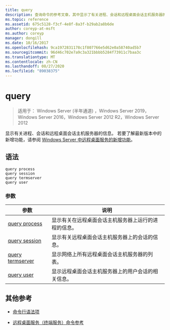 ```yaml
---
title: query
description: 查询命令的参考文章，其中显示了有关进程、会话和远程桌面会话主机服务器的信息。
ms.topic: reference
ms.assetid: 675c5128-f3cf-4e8f-8a3f-b29ab2a8b6de
author: coreyp-at-msft
ms.author: coreyp
manager: dongill
ms.date: 10/16/2017
ms.openlocfilehash: 9ca1972831178c1f807766e5d62e0a58740ad5b7
ms.sourcegitcommit: 96d46c702e7a9c3a321bbbb5284f73911c7baa3c
ms.translationtype: MT
ms.contentlocale: zh-CN
ms.lasthandoff: 08/27/2020
ms.locfileid: "89038375"
---
```

# <a name="query"></a>query

> 适用于： Windows Server (半年通道) ，Windows Server 2019，Windows Server 2016，Windows Server 2012 R2，Windows Server 2012

显示有关进程、会话和远程桌面会话主机服务器的信息。 若要了解最新版本中的新增功能，请参阅 [Windows Server 中远程桌面服务的新增功能](/previous-versions/windows/it-pro/windows-server-2012-r2-and-2012/dn283323(v=ws.11))。

## <a name="syntax"></a>语法

```
query process
query session
query termserver
query user
```

### <a name="parameters"></a>参数

| 参数 | 说明 |
|--|--|
| [query process](query-process.md) | 显示有关在远程桌面会话主机服务器上运行的进程的信息。 |
| [query session](query-session.md) | 显示有关远程桌面会话主机服务器上的会话的信息。 |
| [query termserver](query-termserver.md) | 显示网络上所有远程桌面会话主机服务器的列表。 |
| [query user](query-user.md) | 显示远程桌面会话主机服务器上的用户会话的相关信息。 |

## <a name="additional-references"></a>其他参考

- [命令行语法项](command-line-syntax-key.md)

- [远程桌面服务（终端服务）命令参考](remote-desktop-services-terminal-services-command-reference.md)
